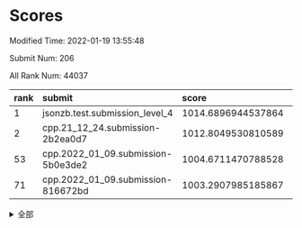 # Scores

Modified Time: 2022-01-19 13:55:48

Submit Num: 206

All Rank Num: 44037

| rank |               submit               |       score        |       sigma        | pk_num |
| :--- | :--------------------------------- | :----------------- | :----------------- | :----- |
| 1    | jsonzb.test.submission_level_4     | 1014.6896944537864 | 0.8440280269178035 | 847    |
| 2    | cpp.21_12_24.submission-2b2ea0d7   | 1012.8049530810589 | 0.809378542231757  | 854    |
| 53   | cpp.2022_01_09.submission-5b0e3de2 | 1004.6711470788528 | 0.7085560716849629 | 858    |
| 71   | cpp.2022_01_09.submission-816672bd | 1003.2907985185867 | 0.7161659718283021 | 855    |


<details>
<summary>全部</summary>

| rank |                 submit                 |       score        |       sigma        | pk_num |
| :--- | :------------------------------------- | :----------------- | :----------------- | :----- |
| 1    | jsonzb.test.submission_level_4         | 1014.6896944537864 | 0.8440280269178035 | 847    |
| 2    | cpp.21_12_24.submission-2b2ea0d7       | 1012.8049530810589 | 0.809378542231757  | 854    |
| 3    | gobigger.level_3.submission_level_3_33 | 1011.8258906160034 | 0.774565241074871  | 855    |
| 4    | gobigger.level_3.submission_level_3_31 | 1011.1481592149544 | 0.7877435243287644 | 855    |
| 5    | gobigger.level_3.submission_level_3_36 | 1011.1253556849556 | 0.7720945549407006 | 853    |
| 6    | gobigger.level_3.submission_level_3_45 | 1011.123765486638  | 0.7599326478760079 | 855    |
| 7    | gobigger.level_3.submission_level_3_15 | 1011.1113003132973 | 0.77360480420234   | 859    |
| 8    | gobigger.level_3.submission_level_3_3  | 1011.0071291944429 | 0.7418757115265422 | 855    |
| 9    | gobigger.level_3.submission_level_3_41 | 1010.8123629503391 | 0.7607914765633084 | 853    |
| 10   | gobigger.level_3.submission_level_3_42 | 1010.735902231004  | 0.7578410106907065 | 850    |
| 11   | gobigger.level_3.submission_level_3_38 | 1010.6524528228763 | 0.7519029521804372 | 857    |
| 12   | gobigger.level_3.submission_level_3_43 | 1010.5915623134612 | 0.7842011027473997 | 854    |
| 13   | gobigger.level_3.submission_level_3_21 | 1010.518656836311  | 0.7678098224391439 | 854    |
| 14   | gobigger.level_3.submission_level_3_28 | 1010.5149286382223 | 0.7581042322142295 | 855    |
| 15   | gobigger.level_3.submission_level_3_2  | 1010.5053198159978 | 0.7532539369586676 | 857    |
| 16   | gobigger.level_3.submission_level_3_8  | 1010.4864147116227 | 0.7692687892996022 | 857    |
| 17   | gobigger.level_3.submission_level_3_25 | 1010.3209347019351 | 0.7574784336443031 | 852    |
| 18   | gobigger.level_3.submission_level_3_29 | 1010.2646935199223 | 0.7724826599007579 | 854    |
| 19   | gobigger.level_3.submission_level_3_7  | 1010.2342201454704 | 0.7643665797173952 | 856    |
| 20   | gobigger.level_3.submission_level_3_16 | 1010.1327012156692 | 0.7689799602593811 | 851    |
| 21   | gobigger.level_3.submission_level_3_6  | 1010.0870630536297 | 0.7726309517677168 | 850    |
| 22   | gobigger.level_3.submission_level_3_0  | 1010.0821411158315 | 0.751192905694536  | 853    |
| 23   | gobigger.level_3.submission_level_3_32 | 1010.0768160003786 | 0.7455662405654897 | 858    |
| 24   | gobigger.level_3.submission_level_3_12 | 1009.9471420242297 | 0.7656055930352699 | 855    |
| 25   | gobigger.level_3.submission_level_3_1  | 1009.8692935478542 | 0.7564281370760682 | 852    |
| 26   | gobigger.level_3.submission_level_3_26 | 1009.8329301578416 | 0.7428814848187059 | 850    |
| 27   | gobigger.level_3.submission_level_3_9  | 1009.7820537125747 | 0.7898763450928267 | 856    |
| 28   | gobigger.level_3.submission_level_3_34 | 1009.7591725408273 | 0.7668385984176443 | 852    |
| 29   | gobigger.level_3.submission_level_3_24 | 1009.750466773808  | 0.74049746483144   | 853    |
| 30   | gobigger.level_3.submission_level_3_20 | 1009.7276341136084 | 0.7600748985515952 | 856    |
| 31   | gobigger.level_3.submission_level_3_23 | 1009.6870070882334 | 0.7427357840790579 | 858    |
| 32   | gobigger.level_3.submission_level_3_19 | 1009.6261499353102 | 0.7607073018057939 | 850    |
| 33   | gobigger.level_3.submission_level_3_37 | 1009.532974011996  | 0.7723802401399645 | 859    |
| 34   | gobigger.level_3.submission_level_3_13 | 1009.4580539903649 | 0.7477403266449072 | 855    |
| 35   | gobigger.level_3.submission_level_3_46 | 1009.4385084250875 | 0.7551952699802283 | 861    |
| 36   | gobigger.level_3.submission_level_3_49 | 1009.4338541778254 | 0.7443005338982494 | 852    |
| 37   | gobigger.level_3.submission_level_3_5  | 1009.3938196189345 | 0.7270171461834187 | 855    |
| 38   | gobigger.level_3.submission_level_3_40 | 1009.3704836759862 | 0.7420822323442863 | 854    |
| 39   | gobigger.level_3.submission_level_3_44 | 1009.315189629547  | 0.7542252306276572 | 851    |
| 40   | gobigger.level_3.submission_level_3_47 | 1009.2895596935215 | 0.7479381978700825 | 857    |
| 41   | gobigger.level_3.submission_level_3_18 | 1009.2458349158984 | 0.7362569680909661 | 857    |
| 42   | gobigger.level_3.submission_level_3_48 | 1009.1293021797005 | 0.7431192409730374 | 857    |
| 43   | gobigger.level_3.submission_level_3_10 | 1009.100624270756  | 0.7543458787910405 | 860    |
| 44   | gobigger.level_3.submission_level_3_27 | 1009.0123157269625 | 0.7492571783444508 | 855    |
| 45   | gobigger.level_3.submission_level_3_11 | 1009.0069625815665 | 0.7317784166169948 | 853    |
| 46   | gobigger.level_3.submission_level_3_4  | 1008.9182568523164 | 0.7558431549570414 | 848    |
| 47   | gobigger.level_3.submission_level_3_39 | 1008.8746945703635 | 0.7282111729995163 | 852    |
| 48   | gobigger.level_3.submission_level_3_35 | 1008.7817628502403 | 0.7413164772319957 | 850    |
| 49   | gobigger.level_3.submission_level_3_30 | 1008.4701760375224 | 0.7442924735229421 | 858    |
| 50   | gobigger.level_3.submission_level_3_22 | 1008.4372237459143 | 0.7422365545345212 | 855    |
| 51   | gobigger.level_3.submission_level_3_17 | 1008.2847495537259 | 0.7555458189967523 | 858    |
| 52   | gobigger.level_3.submission_level_3_14 | 1007.6668031291296 | 0.7363638244843222 | 852    |
| 53   | cpp.2022_01_09.submission-5b0e3de2     | 1004.6711470788528 | 0.7085560716849629 | 858    |
| 54   | gobigger.level_1.submission_level_1_2  | 1004.3738893132376 | 0.7196852662740969 | 856    |
| 55   | gobigger.level_1.submission_level_1_0  | 1004.2597897499852 | 0.7195619902595529 | 854    |
| 56   | gobigger.level_1.submission_level_1_45 | 1004.1238259523011 | 0.7198316422056867 | 852    |
| 57   | gobigger.level_1.submission_level_1_16 | 1004.1153651482977 | 0.7314541914859137 | 854    |
| 58   | gobigger.level_1.submission_level_1_33 | 1004.0199943288009 | 0.7166165751137786 | 860    |
| 59   | gobigger.level_1.submission_level_1_18 | 1003.8995653281421 | 0.7244814067698631 | 854    |
| 60   | gobigger.level_1.submission_level_1_42 | 1003.7970879004208 | 0.7028538168673515 | 857    |
| 61   | gobigger.level_1.submission_level_1_4  | 1003.7771254832826 | 0.7172941033043401 | 857    |
| 62   | gobigger.level_1.submission_level_1_39 | 1003.7663681330187 | 0.7184995197328713 | 862    |
| 63   | gobigger.level_1.submission_level_1_34 | 1003.7626268819425 | 0.7078495775697715 | 855    |
| 64   | gobigger.level_1.submission_level_1_23 | 1003.7436256761049 | 0.7151789090855033 | 858    |
| 65   | gobigger.level_1.submission_level_1_38 | 1003.7356137735983 | 0.7185763792475733 | 859    |
| 66   | gobigger.level_1.submission_level_1_49 | 1003.7194161752024 | 0.7240920422709703 | 854    |
| 67   | gobigger.level_1.submission_level_1_17 | 1003.6158494630181 | 0.7164864187664103 | 858    |
| 68   | gobigger.level_1.submission_level_1_25 | 1003.5962890249978 | 0.708227516586518  | 859    |
| 69   | gobigger.level_1.submission_level_1_22 | 1003.3858742447352 | 0.703771699541727  | 855    |
| 70   | gobigger.level_1.submission_level_1_30 | 1003.375219667802  | 0.7191269737096556 | 854    |
| 71   | cpp.2022_01_09.submission-816672bd     | 1003.2907985185867 | 0.7161659718283021 | 855    |
| 72   | gobigger.level_1.submission_level_1_10 | 1003.277151354025  | 0.7150905454917648 | 857    |
| 73   | gobigger.level_1.submission_level_1_12 | 1003.2664457233158 | 0.7053035419914603 | 851    |
| 74   | gobigger.level_1.submission_level_1_1  | 1003.2495402963671 | 0.7115071612588473 | 852    |
| 75   | gobigger.level_1.submission_level_1_28 | 1003.2476092349648 | 0.7085832787057157 | 854    |
| 76   | gobigger.level_1.submission_level_1_24 | 1003.2053320419383 | 0.730571875301042  | 851    |
| 77   | gobigger.level_1.submission_level_1_5  | 1003.1650553300335 | 0.7134133004614239 | 859    |
| 78   | gobigger.level_1.submission_level_1_19 | 1003.1462253806941 | 0.7079922819868977 | 852    |
| 79   | gobigger.level_1.submission_level_1_27 | 1003.0907397140187 | 0.7237778777734091 | 853    |
| 80   | gobigger.level_1.submission_level_1_7  | 1003.0769104928157 | 0.7197522073273268 | 850    |
| 81   | gobigger.level_1.submission_level_1_15 | 1003.0430366180361 | 0.7095101829136463 | 863    |
| 82   | gobigger.level_1.submission_level_1_8  | 1003.0356831491919 | 0.7113366155539806 | 861    |
| 83   | gobigger.level_1.submission_level_1_37 | 1002.9847904293372 | 0.717537446000965  | 853    |
| 84   | gobigger.level_1.submission_level_1_35 | 1002.9637707691305 | 0.7158396800229301 | 852    |
| 85   | gobigger.level_1.submission_level_1_9  | 1002.9330010116817 | 0.7134102713487448 | 856    |
| 86   | gobigger.level_1.submission_level_1_6  | 1002.8255452306204 | 0.7145988372145688 | 865    |
| 87   | gobigger.level_1.submission_level_1_20 | 1002.814815483703  | 0.7110112992866006 | 856    |
| 88   | gobigger.level_1.submission_level_1_13 | 1002.7503904953494 | 0.7126795881511417 | 848    |
| 89   | gobigger.level_1.submission_level_1_46 | 1002.7172192815719 | 0.7134732845889249 | 856    |
| 90   | gobigger.level_1.submission_level_1_14 | 1002.6995497153755 | 0.7131374490286198 | 855    |
| 91   | gobigger.level_1.submission_level_1_3  | 1002.6993082588505 | 0.7107991637313767 | 851    |
| 92   | gobigger.level_1.submission_level_1_11 | 1002.6679550687348 | 0.7219256329482865 | 851    |
| 93   | gobigger.level_1.submission_level_1_29 | 1002.5851094348418 | 0.7106226493275243 | 859    |
| 94   | gobigger.level_1.submission_level_1_36 | 1002.5480360522969 | 0.7162918729615068 | 860    |
| 95   | gobigger.level_1.submission_level_1_21 | 1002.5102034493538 | 0.7023585503094171 | 856    |
| 96   | gobigger.level_1.submission_level_1_48 | 1002.4315678561387 | 0.7115269274191904 | 857    |
| 97   | gobigger.level_1.submission_level_1_40 | 1002.4300563773307 | 0.714406032254323  | 857    |
| 98   | gobigger.level_1.submission_level_1_44 | 1002.4195446554394 | 0.726031578117234  | 857    |
| 99   | gobigger.level_1.submission_level_1_26 | 1002.349691865723  | 0.7091798397064661 | 849    |
| 100  | gobigger.level_1.submission_level_1_41 | 1002.173006549804  | 0.7081551888246513 | 855    |
| 101  | gobigger.level_1.submission_level_1_32 | 1001.9952978823562 | 0.7199820102162808 | 854    |
| 102  | gobigger.level_1.submission_level_1_43 | 1001.8271510672121 | 0.708158479749403  | 853    |
| 103  | gobigger.level_1.submission_level_1_31 | 1001.6587655762384 | 0.7055256559634316 | 854    |
| 104  | gobigger.level_1.submission_level_1_47 | 1000.5857916137576 | 0.7160277338663529 | 852    |
| 105  | gobigger.random.submission_random_40   | 997.3687018842893  | 0.705780071191521  | 851    |
| 106  | gobigger.random.submission_random_41   | 997.1618065059201  | 0.7196636411162548 | 852    |
| 107  | gobigger.random.submission_random_18   | 996.9769530496197  | 0.7179428741883401 | 855    |
| 108  | gobigger.random.submission_random_1    | 996.7367594038548  | 0.711372622463999  | 859    |
| 109  | gobigger.random.submission_random_31   | 996.5854590738768  | 0.6993560931401193 | 852    |
| 110  | gobigger.random.submission_random_3    | 996.568409138746   | 0.7136145185562284 | 852    |
| 111  | gobigger.random.submission_random_15   | 996.4977642657807  | 0.720071167636422  | 856    |
| 112  | gobigger.random.submission_random_34   | 996.4834731198619  | 0.7272015019825332 | 856    |
| 113  | gobigger.random.submission_random_13   | 996.4627832046531  | 0.7163114581759169 | 851    |
| 114  | gobigger.random.submission_random_25   | 996.4318051220469  | 0.7245288301271995 | 859    |
| 115  | gobigger.random.submission_random_23   | 996.4118185810236  | 0.7098788634382557 | 856    |
| 116  | gobigger.random.submission_random_33   | 996.3749417911182  | 0.7113393366506143 | 858    |
| 117  | gobigger.random.submission_random_10   | 996.3362968712393  | 0.7085034422758876 | 851    |
| 118  | gobigger.random.submission_random_42   | 996.3128701520778  | 0.7067598878874942 | 851    |
| 119  | gobigger.random.submission_random_30   | 996.2473433947885  | 0.7116796365784217 | 856    |
| 120  | gobigger.random.submission_random_9    | 996.246587384891   | 0.711506976143404  | 853    |
| 121  | gobigger.random.submission_random_36   | 996.2169510161785  | 0.7006570867209204 | 855    |
| 122  | gobigger.random.submission_random_6    | 996.19728762063    | 0.7081246003189763 | 856    |
| 123  | gobigger.random.submission_random_28   | 996.1533034520394  | 0.7071813457330257 | 854    |
| 124  | gobigger.random.submission_random_45   | 996.145117531339   | 0.7264019377554921 | 854    |
| 125  | gobigger.random.submission_random_8    | 996.1369503447931  | 0.7073909287221885 | 853    |
| 126  | gobigger.random.submission_random_38   | 996.1105791259711  | 0.7142466579289809 | 857    |
| 127  | gobigger.random.submission_random_17   | 996.0664896304261  | 0.6997757679622398 | 862    |
| 128  | gobigger.random.submission_random_21   | 995.9765832961879  | 0.7046605842965527 | 858    |
| 129  | gobigger.random.submission_random_29   | 995.9753656575747  | 0.7130785412473123 | 849    |
| 130  | gobigger.random.submission_random_5    | 995.9561113223926  | 0.7117325598416345 | 857    |
| 131  | gobigger.random.submission_random_32   | 995.940586622126   | 0.6965976412741522 | 859    |
| 132  | gobigger.random.submission_random_19   | 995.8820311759099  | 0.6931537363490308 | 857    |
| 133  | gobigger.random.submission_random_35   | 995.8779423774623  | 0.7061856157831027 | 854    |
| 134  | gobigger.random.submission_random_4    | 995.8375651105703  | 0.7141799593298526 | 859    |
| 135  | gobigger.random.submission_random_49   | 995.824518045772   | 0.7116512799552358 | 853    |
| 136  | gobigger.random.submission_random_12   | 995.8061666879726  | 0.6986616266875619 | 856    |
| 137  | gobigger.random.submission_random_47   | 995.7985816886796  | 0.7054413359664942 | 856    |
| 138  | gobigger.random.submission_random_37   | 995.7911936297493  | 0.7068071103179289 | 860    |
| 139  | gobigger.random.submission_random_26   | 995.7442884643156  | 0.714602150492953  | 857    |
| 140  | gobigger.random.submission_random_27   | 995.7342372181511  | 0.7201482774339842 | 859    |
| 141  | gobigger.random.submission_random_24   | 995.7072604216659  | 0.703369304741846  | 857    |
| 142  | gobigger.random.submission_random_20   | 995.6494353615335  | 0.7064678489885085 | 857    |
| 143  | gobigger.random.submission_random_22   | 995.6448383350446  | 0.7071916308739584 | 858    |
| 144  | gobigger.random.submission_random_0    | 995.5737449448883  | 0.7122399150112756 | 860    |
| 145  | gobigger.random.submission_random_7    | 995.5687061562023  | 0.6922712933937308 | 858    |
| 146  | gobigger.random.submission_random_48   | 995.554126481836   | 0.7093486928539954 | 852    |
| 147  | gobigger.random.submission_random_46   | 995.4541599175639  | 0.7068463516733264 | 854    |
| 148  | gobigger.random.submission_random_44   | 995.4241203848866  | 0.7181776716268577 | 857    |
| 149  | gobigger.random.submission_random_16   | 995.3765829960859  | 0.7123856857827283 | 854    |
| 150  | gobigger.random.submission_random_11   | 995.1361911075668  | 0.7248853267825222 | 852    |
| 151  | gobigger.random.submission_random_2    | 995.1245264766345  | 0.7097200634411583 | 854    |
| 152  | gobigger.random.submission_random_39   | 995.0311295357644  | 0.7133853603310994 | 853    |
| 153  | gobigger.random.submission_random_14   | 994.8967362012547  | 0.7067827436204795 | 854    |
| 154  | gobigger.random.submission_random_43   | 994.4841532409781  | 0.7078485075733272 | 858    |
| 155  | gobigger.level_2.submission_level_2_33 | 994.2312791775495  | 0.7292428858156308 | 851    |
| 156  | gobigger.level_2.submission_level_2_3  | 994.2138528584265  | 0.733368048424585  | 860    |
| 157  | gobigger.level_2.submission_level_2_5  | 993.7284984175373  | 0.7297281774693892 | 854    |
| 158  | gobigger.level_2.submission_level_2_18 | 993.6341650281506  | 0.7347306518157237 | 853    |
| 159  | gobigger.level_2.submission_level_2_21 | 993.6242816705179  | 0.7361785657196952 | 852    |
| 160  | gobigger.level_2.submission_level_2_2  | 993.457403798816   | 0.7437052604171001 | 855    |
| 161  | gobigger.level_2.submission_level_2_9  | 993.3809255758609  | 0.7272191272708607 | 857    |
| 162  | gobigger.level_2.submission_level_2_45 | 993.2926941237882  | 0.721586081081305  | 853    |
| 163  | gobigger.level_2.submission_level_2_47 | 993.2448741082226  | 0.7377607546244128 | 856    |
| 164  | gobigger.level_2.submission_level_2_37 | 993.2061253945573  | 0.7372949556309822 | 859    |
| 165  | gobigger.level_2.submission_level_2_6  | 993.110764631075   | 0.7384760926119329 | 847    |
| 166  | gobigger.level_2.submission_level_2_20 | 993.0983311515994  | 0.717567483818574  | 857    |
| 167  | gobigger.level_2.submission_level_2_8  | 993.095946924224   | 0.7349929780377462 | 852    |
| 168  | gobigger.level_2.submission_level_2_7  | 993.039800260777   | 0.7553417025571455 | 858    |
| 169  | gobigger.level_2.submission_level_2_35 | 992.9011434258737  | 0.7287714025063613 | 856    |
| 170  | gobigger.level_2.submission_level_2_4  | 992.8761735854155  | 0.7219697772471777 | 858    |
| 171  | gobigger.level_2.submission_level_2_24 | 992.7974160814824  | 0.7405517748958417 | 857    |
| 172  | gobigger.level_2.submission_level_2_41 | 992.7753292274656  | 0.7319262881198515 | 856    |
| 173  | gobigger.level_2.submission_level_2_26 | 992.7333698802014  | 0.736531831937093  | 858    |
| 174  | gobigger.level_2.submission_level_2_34 | 992.6578431011878  | 0.7357966859549165 | 852    |
| 175  | gobigger.level_2.submission_level_2_44 | 992.5116510472076  | 0.7410828398477372 | 854    |
| 176  | gobigger.level_2.submission_level_2_14 | 992.5017568139119  | 0.7299024758650575 | 853    |
| 177  | gobigger.level_2.submission_level_2_31 | 992.4784009895801  | 0.7457097439271246 | 854    |
| 178  | gobigger.level_2.submission_level_2_16 | 992.319962340749   | 0.7322335469313128 | 855    |
| 179  | gobigger.level_2.submission_level_2_30 | 992.2213546924459  | 0.7503091913614657 | 855    |
| 180  | gobigger.level_2.submission_level_2_32 | 992.0939587360307  | 0.7343897990395549 | 859    |
| 181  | gobigger.level_2.submission_level_2_27 | 992.0736370310732  | 0.7438962124113563 | 853    |
| 182  | gobigger.level_2.submission_level_2_25 | 991.9844659056948  | 0.7426867388363403 | 858    |
| 183  | gobigger.level_2.submission_level_2_22 | 991.9488367997501  | 0.7466835611606162 | 853    |
| 184  | gobigger.level_2.submission_level_2_17 | 991.9282781683725  | 0.7367740588560772 | 857    |
| 185  | gobigger.level_2.submission_level_2_42 | 991.8216581347618  | 0.7524423337069429 | 860    |
| 186  | gobigger.level_2.submission_level_2_0  | 991.7745724307184  | 0.7590680051661703 | 856    |
| 187  | gobigger.level_2.submission_level_2_43 | 991.6820890557157  | 0.7423226450276156 | 860    |
| 188  | gobigger.level_2.submission_level_2_29 | 991.6798177650237  | 0.7345452721847702 | 862    |
| 189  | gobigger.level_2.submission_level_2_49 | 991.631107798486   | 0.7447471724614748 | 857    |
| 190  | gobigger.level_2.submission_level_2_46 | 991.6167393104487  | 0.7511567844137286 | 857    |
| 191  | gobigger.level_2.submission_level_2_13 | 991.5840762919493  | 0.7557822331581652 | 857    |
| 192  | gobigger.level_2.submission_level_2_10 | 991.3633580713603  | 0.7605762806170097 | 855    |
| 193  | gobigger.level_2.submission_level_2_12 | 991.3287313793138  | 0.7550484875252734 | 855    |
| 194  | gobigger.level_2.submission_level_2_48 | 991.3234171497118  | 0.7481535117488789 | 854    |
| 195  | gobigger.level_2.submission_level_2_40 | 991.1379062644203  | 0.744752480143323  | 857    |
| 196  | gobigger.level_2.submission_level_2_39 | 991.1161326729933  | 0.7429407934317424 | 857    |
| 197  | gobigger.level_2.submission_level_2_1  | 991.1117637400387  | 0.7505104887427624 | 851    |
| 198  | gobigger.level_2.submission_level_2_28 | 991.040233653742   | 0.7532491717060008 | 857    |
| 199  | gobigger.level_2.submission_level_2_38 | 990.9190024772304  | 0.771244389378451  | 848    |
| 200  | gobigger.level_2.submission_level_2_15 | 990.8622323654806  | 0.7702738815965704 | 852    |
| 201  | gobigger.level_2.submission_level_2_11 | 990.7616924627969  | 0.737280676585584  | 854    |
| 202  | gobigger.level_2.submission_level_2_36 | 990.0593303976074  | 0.7575890792853234 | 848    |
| 203  | gobigger.level_2.submission_level_2_23 | 989.9076810426083  | 0.7869474034213879 | 853    |
| 204  | gobigger.level_2.submission_level_2_19 | 987.7598066379649  | 0.8149658253842749 | 857    |
| 205  | gobigger.none.submission_none_0        | 976.2101003566763  | 1.444295298014612  | 857    |
| 206  | gobigger.none.submission_none_1        | 975.5717384433168  | 1.3997832019137237 | 859    |

</details>